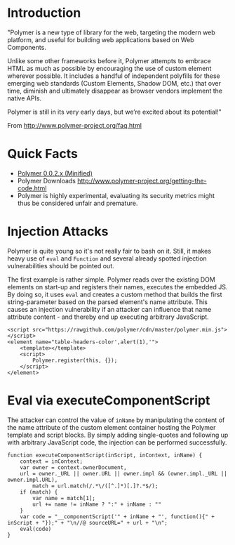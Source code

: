 # Introduction #

"Polymer is a new type of library for the web, targeting the modern web platform, and useful for building web applications based on Web Components.

Unlike some other frameworks before it, Polymer attempts to embrace HTML as much as possible by encouraging the use of custom element wherever possible. It includes a handful of independent polyfills for these emerging web standards (Custom Elements, Shadow DOM, etc.) that over time, diminish and ultimately disappear as browser vendors implement the native APIs.

Polymer is still in its very early days, but we’re excited about its potential!"

From http://www.polymer-project.org/faq.html

# Quick Facts #

  * [Polymer 0.0.2.x (Minified)](https://rawgithub.com/polymer/cdn/master/polymer.min.js)
  * Polymer Downloads http://www.polymer-project.org/getting-the-code.html
  * Polymer is highly experimental, evaluating its security metrics might thus be considered unfair and premature.

# Injection Attacks #

Polymer is quite young so it's not really fair to bash on it. Still, it makes heavy use of `eval` and `Function` and several already spotted injection vulnerabilities should be pointed out.

The first example is rather simple. Polymer reads over the existing DOM elements on start-up and registers their names, executes the embedded JS. By doing so, it uses `eval` and creates a custom method that builds the first string-parameter based on the parsed element's name attribute. This causes an injection vulnerability if an attacker can influence that name attribute content - and thereby end up executing arbitrary JavaScript.

```
<script src="https://rawgithub.com/polymer/cdn/master/polymer.min.js"></script> 
<element name="table-headers-color',alert(1),'"> 
    <template></template>
    <script>
        Polymer.register(this, {});
    </script> 
</element>
```

# Eval via executeComponentScript #

The attacker can control the value of `inName` by manipulating the content of the name attribute of the custom element container hosting the Polymer template and script blocks. By simply adding single-quotes and following up with arbitrary JavaScript code, the injection can be performed successfully.

```
function executeComponentScript(inScript, inContext, inName) {
    context = inContext;
    var owner = context.ownerDocument,
    url = owner._URL || owner.URL || owner.impl && (owner.impl._URL || owner.impl.URL),
        match = url.match(/.*\/([^.]*)[.]?.*$/);
    if (match) {
        var name = match[1];
        url += name != inName ? ":" + inName : ""
    }
    var code = "__componentScript('" + inName + "', function(){" + inScript + "});" + "\n//@ sourceURL=" + url + "\n";
    eval(code)
}
```